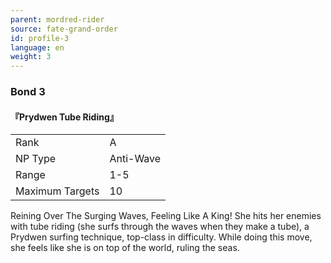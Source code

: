 ```yaml
---
parent: mordred-rider
source: fate-grand-order
id: profile-3
language: en
weight: 3
---
```


### Bond 3

#### 『Prydwen Tube Riding』

<table>
  <tr><td>Rank</td><td>A</td></tr>
  <tr><td>NP Type</td><td>Anti-Wave</td></tr>
  <tr><td>Range</td><td>1-5</td></tr>
  <tr><td>Maximum Targets</td><td>10</td></tr>
</table>

Reining Over The Surging Waves, Feeling Like A King!
She hits her enemies with tube riding (she surfs through the waves when they make a tube), a Prydwen surfing technique, top-class in difficulty.
While doing this move, she feels like she is on top of the world, ruling the seas.
